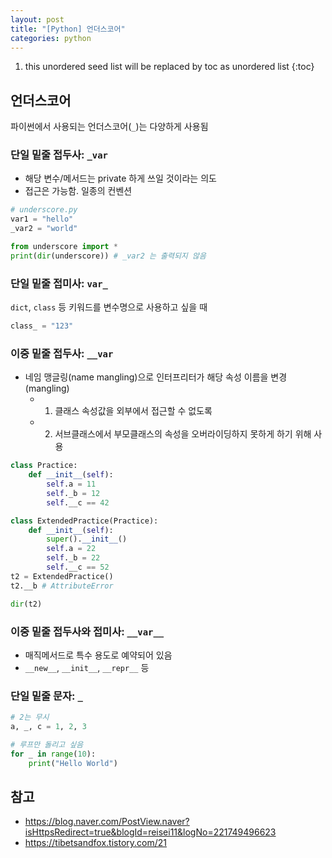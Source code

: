 ```yaml
---
layout: post
title: "[Python] 언더스코어"
categories: python
---
```


1. this unordered seed list will be replaced by toc as unordered list
{:toc}

## 언더스코어

파이썬에서 사용되는 언더스코어(`_`)는 다양하게 사용됨

### 단일 밑줄 접두사: `_var`

- 해당 변수/메서드는 private 하게 쓰일 것이라는 의도
- 접근은 가능함. 일종의 컨벤션

```python
# underscore.py
var1 = "hello"
_var2 = "world"
```

```python
from underscore import *
print(dir(underscore)) # _var2 는 출력되지 않음
```

### 단일 밑줄 접미사: `var_`

`dict`, `class` 등 키워드를 변수명으로 사용하고 싶을 때

```python
class_ = "123"
```

### 이중 밑줄 접두사: `__var`

- 네임 맹글링(name mangling)으로 인터프리터가 해당 속성 이름을 변경(mangling)
	- 1) 클래스 속성값을 외부에서 접근할 수 없도록
	- 2) 서브클래스에서 부모클래스의 속성을 오버라이딩하지 못하게 하기 위해 사용

```python
class Practice:
	def __init__(self):
		self.a = 11
		self._b = 12
		self.__c == 42

class ExtendedPractice(Practice):
	def __init__(self):
		super().__init__()
		self.a = 22
		self._b = 22
		self.__c == 52
t2 = ExtendedPractice()
t2.__b # AttributeError

dir(t2)
```

### 이중 밑줄 접두사와 접미사: `__var__`

- 매직메서드로 특수 용도로 예약되어 있음
- `__new__`, `__init__`, `__repr__` 등

### 단일 밑줄 문자: `_`

```python
# 2는 무시
a, _, c = 1, 2, 3

# 루프만 돌리고 싶음
for _ in range(10):
	print("Hello World")
```

## 참고

- <https://blog.naver.com/PostView.naver?isHttpsRedirect=true&blogId=reisei11&logNo=221749496623>
- <https://tibetsandfox.tistory.com/21>